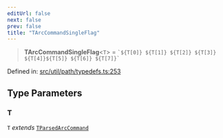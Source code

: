```yaml
---
editUrl: false
next: false
prev: false
title: "TArcCommandSingleFlag"
---
```


> **TArcCommandSingleFlag**\<`T`\> = `` `${T[0]} ${T[1]} ${T[2]} ${T[3]} ${T[4]}${T[5]} ${T[6]} ${T[7]}` ``

Defined in: [src/util/path/typedefs.ts:253](https://github.com/fabricjs/fabric.js/blob/9a792f4b7b8031f02ec7ea4ce8c99f810e45cfec/src/util/path/typedefs.ts#L253)

## Type Parameters

### T

`T` *extends* [`TParsedArcCommand`](/api/type-aliases/tparsedarccommand/)
